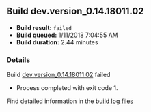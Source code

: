 ## Build dev.version_0.14.18011.02
- **Build result:** `failed`
- **Build queued:** 1/11/2018 7:04:55 AM
- **Build duration:** 2.44 minutes
### Details
Build [dev.version_0.14.18011.02](https://winappstudio.visualstudio.com/web/build.aspx?pcguid=a4ef43be-68ce-4195-a619-079b4d9834c2&builduri=vstfs%3a%2f%2f%2fBuild%2fBuild%2f24635) failed

+ Process completed with exit code 1.

Find detailed information in the [build log files](https://uwpctdiags.blob.core.windows.net/buildlogs/dev.version_0.14.18011.02_logs.zip)
